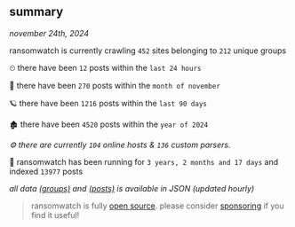 
## summary
_november 24th, 2024_

ransomwatch is currently crawling `452` sites belonging to `212` unique groups

⏲ there have been `12` posts within the `last 24 hours`

🦈 there have been `270` posts within the `month of november`

🪐 there have been `1216` posts within the `last 90 days`

🏚 there have been `4520` posts within the `year of 2024`

_⚙️ there are currently `104` online hosts & `136` custom parsers._

🦕 ransomwatch has been running for `3 years, 2 months and 17 days` and indexed `13977` posts

_all data  [(groups)](http://ransomwhat.telemetry.ltd/groups) and [(posts)](http://ransomwhat.telemetry.ltd/posts) is available in JSON (updated hourly)_

> ransomwatch is fully [open source](https://github.com/joshhighet/ransomwatch#ransomwatch--). please consider [sponsoring](https://github.com/sponsors/joshhighet) if you find it useful!
